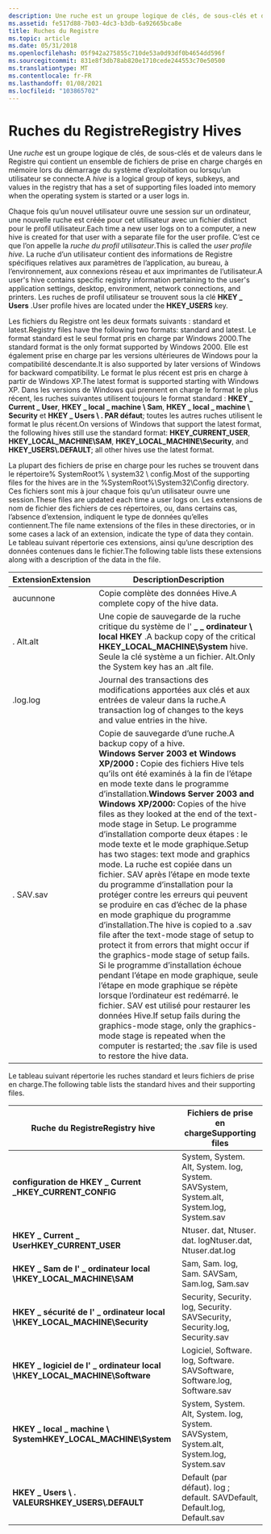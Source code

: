 ```yaml
---
description: Une ruche est un groupe logique de clés, de sous-clés et de valeurs dans le Registre qui contient un ensemble de fichiers de prise en charge contenant des sauvegardes de ses données.
ms.assetid: fe517d88-7b03-4dc3-b3db-6a92665bca8e
title: Ruches du Registre
ms.topic: article
ms.date: 05/31/2018
ms.openlocfilehash: 05f942a275855c710de53a0d93df0b4654dd596f
ms.sourcegitcommit: 831e8f3db78ab820e1710cede244553c70e50500
ms.translationtype: MT
ms.contentlocale: fr-FR
ms.lasthandoff: 01/08/2021
ms.locfileid: "103865702"
---
```

# <a name="registry-hives"></a><span data-ttu-id="cc309-103">Ruches du Registre</span><span class="sxs-lookup"><span data-stu-id="cc309-103">Registry Hives</span></span>

<span data-ttu-id="cc309-104">Une *ruche* est un groupe logique de clés, de sous-clés et de valeurs dans le Registre qui contient un ensemble de fichiers de prise en charge chargés en mémoire lors du démarrage du système d’exploitation ou lorsqu’un utilisateur se connecte.</span><span class="sxs-lookup"><span data-stu-id="cc309-104">A *hive* is a logical group of keys, subkeys, and values in the registry that has a set of supporting files loaded into memory when the operating system is started or a user logs in.</span></span>

<span data-ttu-id="cc309-105">Chaque fois qu’un nouvel utilisateur ouvre une session sur un ordinateur, une nouvelle ruche est créée pour cet utilisateur avec un fichier distinct pour le profil utilisateur.</span><span class="sxs-lookup"><span data-stu-id="cc309-105">Each time a new user logs on to a computer, a new hive is created for that user with a separate file for the user profile.</span></span> <span data-ttu-id="cc309-106">C’est ce que l’on appelle la *ruche du profil utilisateur*.</span><span class="sxs-lookup"><span data-stu-id="cc309-106">This is called the *user profile hive*.</span></span> <span data-ttu-id="cc309-107">La ruche d’un utilisateur contient des informations de Registre spécifiques relatives aux paramètres de l’application, au bureau, à l’environnement, aux connexions réseau et aux imprimantes de l’utilisateur.</span><span class="sxs-lookup"><span data-stu-id="cc309-107">A user's hive contains specific registry information pertaining to the user's application settings, desktop, environment, network connections, and printers.</span></span> <span data-ttu-id="cc309-108">Les ruches de profil utilisateur se trouvent sous la clé **HKEY \_ Users** .</span><span class="sxs-lookup"><span data-stu-id="cc309-108">User profile hives are located under the **HKEY\_USERS** key.</span></span>

<span data-ttu-id="cc309-109">Les fichiers du Registre ont les deux formats suivants : standard et latest.</span><span class="sxs-lookup"><span data-stu-id="cc309-109">Registry files have the following two formats: standard and latest.</span></span> <span data-ttu-id="cc309-110">Le format standard est le seul format pris en charge par Windows 2000.</span><span class="sxs-lookup"><span data-stu-id="cc309-110">The standard format is the only format supported by Windows 2000.</span></span> <span data-ttu-id="cc309-111">Elle est également prise en charge par les versions ultérieures de Windows pour la compatibilité descendante.</span><span class="sxs-lookup"><span data-stu-id="cc309-111">It is also supported by later versions of Windows for backward compatibility.</span></span> <span data-ttu-id="cc309-112">Le format le plus récent est pris en charge à partir de Windows XP.</span><span class="sxs-lookup"><span data-stu-id="cc309-112">The latest format is supported starting with Windows XP.</span></span> <span data-ttu-id="cc309-113">Dans les versions de Windows qui prennent en charge le format le plus récent, les ruches suivantes utilisent toujours le format standard : **HKEY \_ Current \_ User**, **HKEY \_ local \_ machine \\ Sam**, **HKEY \_ local \_ machine \\ Security** et **HKEY \_ Users \\ . PAR défaut**; toutes les autres ruches utilisent le format le plus récent.</span><span class="sxs-lookup"><span data-stu-id="cc309-113">On versions of Windows that support the latest format, the following hives still use the standard format: **HKEY\_CURRENT\_USER**, **HKEY\_LOCAL\_MACHINE\\SAM**, **HKEY\_LOCAL\_MACHINE\\Security**, and **HKEY\_USERS\\.DEFAULT**; all other hives use the latest format.</span></span>

<span data-ttu-id="cc309-114">La plupart des fichiers de prise en charge pour les ruches se trouvent dans le répertoire% SystemRoot% \\ system32 \\ config.</span><span class="sxs-lookup"><span data-stu-id="cc309-114">Most of the supporting files for the hives are in the %SystemRoot%\\System32\\Config directory.</span></span> <span data-ttu-id="cc309-115">Ces fichiers sont mis à jour chaque fois qu’un utilisateur ouvre une session.</span><span class="sxs-lookup"><span data-stu-id="cc309-115">These files are updated each time a user logs on.</span></span> <span data-ttu-id="cc309-116">Les extensions de nom de fichier des fichiers de ces répertoires, ou, dans certains cas, l’absence d’extension, indiquent le type de données qu’elles contiennent.</span><span class="sxs-lookup"><span data-stu-id="cc309-116">The file name extensions of the files in these directories, or in some cases a lack of an extension, indicate the type of data they contain.</span></span> <span data-ttu-id="cc309-117">Le tableau suivant répertorie ces extensions, ainsi qu’une description des données contenues dans le fichier.</span><span class="sxs-lookup"><span data-stu-id="cc309-117">The following table lists these extensions along with a description of the data in the file.</span></span>



| <span data-ttu-id="cc309-118">Extension</span><span class="sxs-lookup"><span data-stu-id="cc309-118">Extension</span></span>       | <span data-ttu-id="cc309-119">Description</span><span class="sxs-lookup"><span data-stu-id="cc309-119">Description</span></span>                                                                                                                                                                                                                                                                                                                                                                                                                                                                                                                                                           |
|-----------------|-----------------------------------------------------------------------------------------------------------------------------------------------------------------------------------------------------------------------------------------------------------------------------------------------------------------------------------------------------------------------------------------------------------------------------------------------------------------------------------------------------------------------------------------------------------------------|
| <span data-ttu-id="cc309-120">aucun</span><span class="sxs-lookup"><span data-stu-id="cc309-120">none</span></span><br/> | <span data-ttu-id="cc309-121">Copie complète des données Hive.</span><span class="sxs-lookup"><span data-stu-id="cc309-121">A complete copy of the hive data.</span></span><br/>                                                                                                                                                                                                                                                                                                                                                                                                                                                                                                                          |
| <span data-ttu-id="cc309-122">. Alt</span><span class="sxs-lookup"><span data-stu-id="cc309-122">.alt</span></span><br/> | <span data-ttu-id="cc309-123">Une copie de sauvegarde de la ruche critique du système de l' **\_ \_ ordinateur \\ local HKEY** .</span><span class="sxs-lookup"><span data-stu-id="cc309-123">A backup copy of the critical **HKEY\_LOCAL\_MACHINE\\System** hive.</span></span> <span data-ttu-id="cc309-124">Seule la clé système a un fichier. Alt.</span><span class="sxs-lookup"><span data-stu-id="cc309-124">Only the System key has an .alt file.</span></span><br/>                                                                                                                                                                                                                                                                                                                                                                                                                                                 |
| <span data-ttu-id="cc309-125">.log</span><span class="sxs-lookup"><span data-stu-id="cc309-125">.log</span></span><br/> | <span data-ttu-id="cc309-126">Journal des transactions des modifications apportées aux clés et aux entrées de valeur dans la ruche.</span><span class="sxs-lookup"><span data-stu-id="cc309-126">A transaction log of changes to the keys and value entries in the hive.</span></span><br/>                                                                                                                                                                                                                                                                                                                                                                                                                                                                                    |
| <span data-ttu-id="cc309-127">. SAV</span><span class="sxs-lookup"><span data-stu-id="cc309-127">.sav</span></span><br/> | <span data-ttu-id="cc309-128">Copie de sauvegarde d’une ruche.</span><span class="sxs-lookup"><span data-stu-id="cc309-128">A backup copy of a hive.</span></span><br/> <span data-ttu-id="cc309-129">**Windows Server 2003 et Windows XP/2000 :** Copie des fichiers Hive tels qu’ils ont été examinés à la fin de l’étape en mode texte dans le programme d’installation.</span><span class="sxs-lookup"><span data-stu-id="cc309-129">**Windows Server 2003 and Windows XP/2000:** Copies of the hive files as they looked at the end of the text-mode stage in Setup.</span></span> <span data-ttu-id="cc309-130">Le programme d’installation comporte deux étapes : le mode texte et le mode graphique.</span><span class="sxs-lookup"><span data-stu-id="cc309-130">Setup has two stages: text mode and graphics mode.</span></span> <span data-ttu-id="cc309-131">La ruche est copiée dans un fichier. SAV après l’étape en mode texte du programme d’installation pour la protéger contre les erreurs qui peuvent se produire en cas d’échec de la phase en mode graphique du programme d’installation.</span><span class="sxs-lookup"><span data-stu-id="cc309-131">The hive is copied to a .sav file after the text-mode stage of setup to protect it from errors that might occur if the graphics-mode stage of setup fails.</span></span> <span data-ttu-id="cc309-132">Si le programme d’installation échoue pendant l’étape en mode graphique, seule l’étape en mode graphique se répète lorsque l’ordinateur est redémarré. le fichier. SAV est utilisé pour restaurer les données Hive.</span><span class="sxs-lookup"><span data-stu-id="cc309-132">If setup fails during the graphics-mode stage, only the graphics-mode stage is repeated when the computer is restarted; the .sav file is used to restore the hive data.</span></span><br/> |



 

<span data-ttu-id="cc309-133">Le tableau suivant répertorie les ruches standard et leurs fichiers de prise en charge.</span><span class="sxs-lookup"><span data-stu-id="cc309-133">The following table lists the standard hives and their supporting files.</span></span>



| <span data-ttu-id="cc309-134">Ruche du Registre</span><span class="sxs-lookup"><span data-stu-id="cc309-134">Registry hive</span></span>                      | <span data-ttu-id="cc309-135">Fichiers de prise en charge</span><span class="sxs-lookup"><span data-stu-id="cc309-135">Supporting files</span></span>                           |
|------------------------------------|--------------------------------------------|
| <span data-ttu-id="cc309-136">**configuration de HKEY \_ Current \_**</span><span class="sxs-lookup"><span data-stu-id="cc309-136">**HKEY\_CURRENT\_CONFIG**</span></span>          | <span data-ttu-id="cc309-137">System, System. Alt, System. log, System. SAV</span><span class="sxs-lookup"><span data-stu-id="cc309-137">System, System.alt, System.log, System.sav</span></span> |
| <span data-ttu-id="cc309-138">**HKEY \_ Current \_ User**</span><span class="sxs-lookup"><span data-stu-id="cc309-138">**HKEY\_CURRENT\_USER**</span></span>            | <span data-ttu-id="cc309-139">Ntuser. dat, Ntuser. dat. log</span><span class="sxs-lookup"><span data-stu-id="cc309-139">Ntuser.dat, Ntuser.dat.log</span></span>                 |
| <span data-ttu-id="cc309-140">**HKEY \_ Sam de l' \_ ordinateur local \\**</span><span class="sxs-lookup"><span data-stu-id="cc309-140">**HKEY\_LOCAL\_MACHINE\\SAM**</span></span>      | <span data-ttu-id="cc309-141">Sam, Sam. log, Sam. SAV</span><span class="sxs-lookup"><span data-stu-id="cc309-141">Sam, Sam.log, Sam.sav</span></span>                      |
| <span data-ttu-id="cc309-142">**HKEY \_ sécurité de l' \_ ordinateur local \\**</span><span class="sxs-lookup"><span data-stu-id="cc309-142">**HKEY\_LOCAL\_MACHINE\\Security**</span></span> | <span data-ttu-id="cc309-143">Security, Security. log, Security. SAV</span><span class="sxs-lookup"><span data-stu-id="cc309-143">Security, Security.log, Security.sav</span></span>       |
| <span data-ttu-id="cc309-144">**HKEY \_ logiciel de l' \_ ordinateur local \\**</span><span class="sxs-lookup"><span data-stu-id="cc309-144">**HKEY\_LOCAL\_MACHINE\\Software**</span></span> | <span data-ttu-id="cc309-145">Logiciel, Software. log, Software. SAV</span><span class="sxs-lookup"><span data-stu-id="cc309-145">Software, Software.log, Software.sav</span></span>       |
| <span data-ttu-id="cc309-146">**HKEY \_ local \_ machine \\ System**</span><span class="sxs-lookup"><span data-stu-id="cc309-146">**HKEY\_LOCAL\_MACHINE\\System**</span></span>   | <span data-ttu-id="cc309-147">System, System. Alt, System. log, System. SAV</span><span class="sxs-lookup"><span data-stu-id="cc309-147">System, System.alt, System.log, System.sav</span></span> |
| <span data-ttu-id="cc309-148">**HKEY \_ Users \\ . VALEURS**</span><span class="sxs-lookup"><span data-stu-id="cc309-148">**HKEY\_USERS\\.DEFAULT**</span></span>          | <span data-ttu-id="cc309-149">Default (par défaut). log ; default. SAV</span><span class="sxs-lookup"><span data-stu-id="cc309-149">Default, Default.log, Default.sav</span></span>          |



 

 

 





